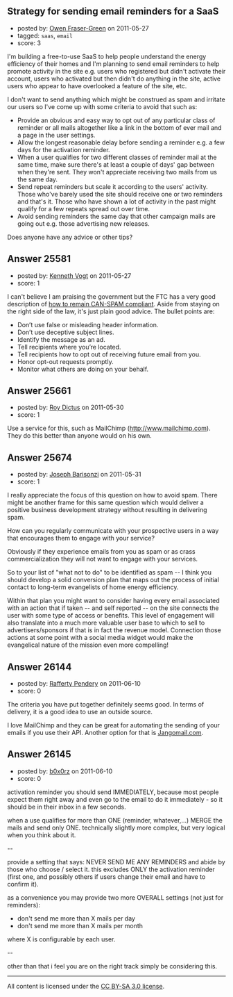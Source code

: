 ## Strategy for sending email reminders for a SaaS

- posted by: [Owen Fraser-Green](https://stackexchange.com/users/-1/4818-owen-fraser-green) on 2011-05-27
- tagged: `saas`, `email`
- score: 3

I'm building a free-to-use SaaS to help people understand the energy efficiency of their homes and I'm planning to send email reminders to help promote activity in the site e.g. users who registered but didn't activate their account, users who activated but then didn't do anything in the site, active users who appear to have overlooked a feature of the site, etc. 

I don't want to send anything which might be construed as spam and irritate our users so I've come up with some criteria to avoid that such as:

 - Provide an obvious and easy way to opt out of any particular class of reminder or all mails altogether like a link in the bottom of ever mail and a page in the user settings.
 - Allow the longest reasonable delay before sending a reminder e.g. a few days for the activation reminder.
 - When a user qualifies for two different classes of reminder mail at the same time, make sure there's at least a couple of days' gap between when they're sent. They won't appreciate receiving two mails from us the same day.
 - Send repeat reminders but scale it according to the users' activity. Those who've barely used the site should receive one or two reminders and that's it. Those who have shown a lot of activity in the past might qualify for a few repeats spread out over time.
 - Avoid sending reminders the same day that other campaign mails are going out e.g. those advertising new releases.

Does anyone have any advice or other tips?


## Answer 25581

- posted by: [Kenneth Vogt](https://stackexchange.com/users/-1/6736-kenneth-vogt) on 2011-05-27
- score: 1

<p>I can't believe I am praising the government but the FTC has a very good description of <a href="http://business.ftc.gov/documents/bus61-can-spam-act-compliance-guide-business" rel="nofollow">how to remain CAN-SPAM compliant</a>. Aside from staying on the right side of the law, it's just plain good advice. The bullet points are:</p>

<ul>
<li>Don’t use false or misleading header information.</li>
<li>Don’t use deceptive subject lines.</li>
<li>Identify the message as an ad.</li>
<li>Tell recipients where you’re located.</li>
<li>Tell recipients how to opt out of receiving future email from you.</li>
<li>Honor opt-out requests promptly.</li>
<li>Monitor what others are doing on your behalf. </li>
</ul>



## Answer 25661

- posted by: [Roy Dictus](https://stackexchange.com/users/-1/8917-roy-dictus) on 2011-05-30
- score: 1

<p>Use a service for this, such as MailChimp (<a href="http://www.mailchimp.com" rel="nofollow">http://www.mailchimp.com</a>). They do this better than anyone would on his own.</p>



## Answer 25674

- posted by: [Joseph Barisonzi](https://stackexchange.com/users/-1/8791-joseph-barisonzi) on 2011-05-31
- score: 1

I really appreciate the focus of this question on how to avoid spam. There might be another frame for this same question which would deliver a positive business development strategy without resulting in delivering spam.

How can you regularly communicate with your prospective users in a way that encourages them to engage with your service?

Obviously if they experience emails from you as spam or as crass commercialization they will not want to engage with your services. 

So to your list of "what not to do" to be identified as spam -- I think you should develop a solid conversion plan that maps out the process of initial contact to long-term evangelists of home energy efficiency. 

Within that plan you might want to consider having every email associated with an action that if taken -- and self reported -- on the site connects the user with some type of access or benefits. This level of engagement will also translate into a much more valuable user base to which to sell to advertisers/sponsors if that is in fact the revenue model. Connection those actions at some point with a social media widget would make the evangelical nature of the mission even more compelling! 
 


## Answer 26144

- posted by: [Rafferty Pendery](https://stackexchange.com/users/-1/11003-rafferty-pendery) on 2011-06-10
- score: 0

<p>The criteria you have put together definitely seems good. In terms of delivery, it is a good idea to use an outside source. </p>

<p>I love MailChimp and they can be great for automating the sending of your emails if you use their API. Another option for that is <a href="https://www.jangomail.com/" rel="nofollow">Jangomail.com</a>.</p>



## Answer 26145

- posted by: [b0x0rz](https://stackexchange.com/users/-1/11068-b0x0rz) on 2011-06-10
- score: 0

activation reminder you should send IMMEDIATELY, because most people expect them right away and even go to the email to do it immediately - so it should be in their inbox in a few seconds.

when a use qualifies for more than ONE (reminder, whatever,...) MERGE the mails and send only ONE. technically slightly more complex, but very logical when you think about it.

--

provide a setting that says: NEVER SEND ME ANY REMINDERS and abide by those who choose / select it. this excludes ONLY the activation reminder (first one, and possibly others if users change their email and have to confirm it).

as a convenience you may provide two more OVERALL settings (not just for reminders):

 - don't send me more than X mails per day
 - don't send me more than X mails per month

where X is configurable by each user.

--

other than that i feel you are on the right track simply be considering this.



---

All content is licensed under the [CC BY-SA 3.0 license](https://creativecommons.org/licenses/by-sa/3.0/).
